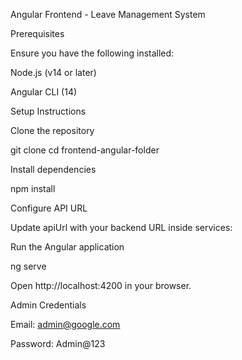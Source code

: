 Angular Frontend - Leave Management System

Prerequisites

Ensure you have the following installed:

Node.js (v14 or later)

Angular CLI (14)

Setup Instructions

Clone the repository

git clone <your-repo-url>
cd frontend-angular-folder

Install dependencies

npm install

Configure API URL

Update apiUrl with your backend URL inside services:

Run the Angular application

ng serve

Open http://localhost:4200 in your browser.

Admin Credentials

Email: admin@google.com

Password: Admin@123
